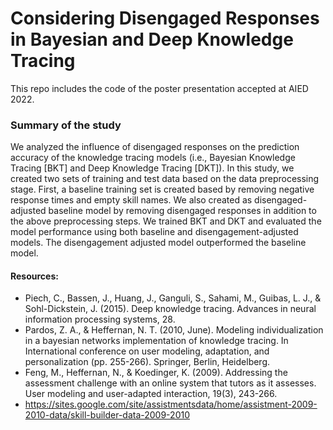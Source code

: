 # Considering Disengaged Responses in Bayesian and Deep Knowledge Tracing
This repo includes the code of the poster presentation accepted at AIED 2022. 

### Summary of the study
We analyzed the influence of disengaged responses on the prediction accuracy of the knowledge tracing models (i.e., Bayesian Knowledge Tracing [BKT] and Deep Knowledge Tracing [DKT]). In this study, we created two sets of training and test data based on the data preprocessing stage. First, a baseline training set is created based by removing negative response times and empty skill names. We also created as disengaged-adjusted baseline model by removing disengaged responses in addition to the above preprocessing steps. We trained BKT and DKT and evaluated the model performance using both baseline and disengagement-adjusted models. The disengagement adjusted model outperformed the baseline model. 

#### Resources:
- Piech, C., Bassen, J., Huang, J., Ganguli, S., Sahami, M., Guibas, L. J., & Sohl-Dickstein, J. (2015). Deep knowledge tracing. Advances in neural information processing systems, 28.
- Pardos, Z. A., & Heffernan, N. T. (2010, June). Modeling individualization in a bayesian networks implementation of knowledge tracing. In International conference on user modeling, adaptation, and personalization (pp. 255-266). Springer, Berlin, Heidelberg.
- Feng, M., Heffernan, N., & Koedinger, K. (2009). Addressing the assessment challenge with an online system that tutors as it assesses. User modeling and user-adapted interaction, 19(3), 243-266.
- https://sites.google.com/site/assistmentsdata/home/assistment-2009-2010-data/skill-builder-data-2009-2010
